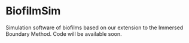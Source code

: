 BiofilmSim
==========

Simulation software of biofilms based on our extension to the Immersed Boundary Method. Code will be available soon.
